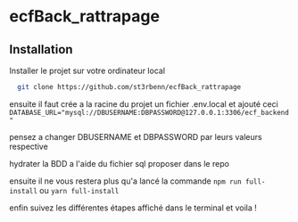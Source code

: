 # ecfBack_rattrapage

## Installation

Installer le projet sur votre ordinateur local

```bash
  git clone https://github.com/st3rbenn/ecfBack_rattrapage
```

ensuite il faut crée a la racine du projet un fichier .env.local et ajouté ceci 
`DATABASE_URL="mysql://DBUSERNAME:DBPASSWORD@127.0.0.1:3306/ecf_backend"`

pensez a changer DBUSERNAME et DBPASSWORD par leurs valeurs respective

hydrater la BDD a l'aide du fichier sql proposer dans le repo

ensuite il ne vous restera plus qu'a lancé la commande
`npm run full-install` ou `yarn full-install`

enfin suivez les différentes étapes affiché dans le terminal et voila !
